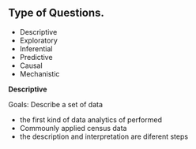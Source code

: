 ## Type of Questions.

* Descriptive
* Exploratory
* Inferential
* Predictive
* Causal
* Mechanistic

**Descriptive**

Goals: Describe a set of data
* the first kind of data analytics of performed
* Commounly applied census data
* the description and interpretation are diferent steps